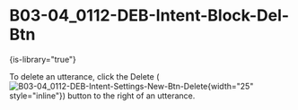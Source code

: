 # B03-04_0112-DEB-Intent-Block-Del-Btn

{is-library="true"}

<snippet id="B03-04_0112-DEB-Intent-Block-Del-Btn_snippet">



To delete an utterance, click the Delete ( ![B03-04_0112-DEB-Intent-Settings-New-Btn-Delete](B03-04_0112-DEB-Intent-Settings-New-Btn-Delete.png){width="25" style="inline"}) button to the right of an utterance.


</snippet>